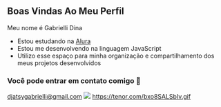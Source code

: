 ## Boas Vindas Ao Meu Perfil 

Meu nome é Gabrielli Dina 

- Estou estudando na [Alura](https://www.alura.com.br)
- Estou me desenvolvendo na linguagem JavaScript
- Utilizo esse espaço para minha organização e compartilhamento dos meus projetos desenvolvidos

### Você pode entrar em contato comigo 📧

djatsygabrielli@gmail.com
![](https://tenor.com/bxo8SALSbIv.gif)
https://tenor.com/bxo8SALSbIv.gif
